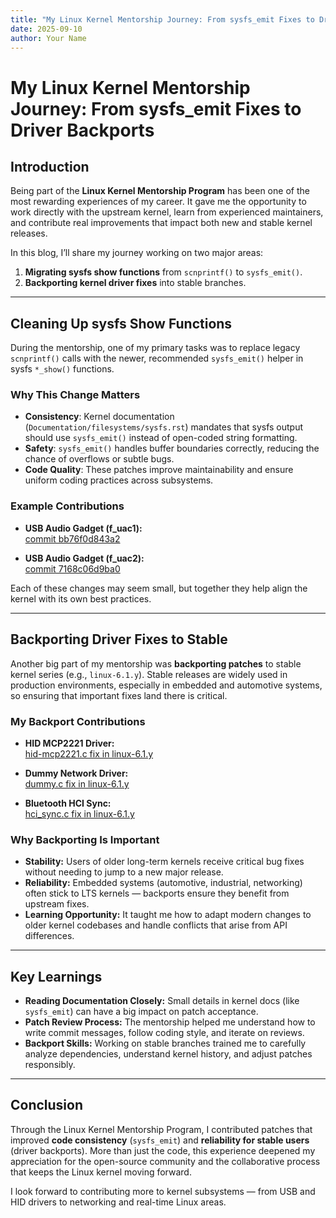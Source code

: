 ```yaml
---
title: "My Linux Kernel Mentorship Journey: From sysfs_emit Fixes to Driver Backports"
date: 2025-09-10
author: Your Name
---
```


# My Linux Kernel Mentorship Journey: From sysfs_emit Fixes to Driver Backports

## Introduction  

Being part of the **Linux Kernel Mentorship Program** has been one of the most rewarding experiences of my career. It gave me the opportunity to work directly with the upstream kernel, learn from experienced maintainers, and contribute real improvements that impact both new and stable kernel releases.  

In this blog, I’ll share my journey working on two major areas:  
1. **Migrating sysfs show functions** from `scnprintf()` to `sysfs_emit()`.  
2. **Backporting kernel driver fixes** into stable branches.  

---

## Cleaning Up sysfs Show Functions  

During the mentorship, one of my primary tasks was to replace legacy `scnprintf()` calls with the newer, recommended `sysfs_emit()` helper in sysfs `*_show()` functions.  

### Why This Change Matters  

- **Consistency**: Kernel documentation (`Documentation/filesystems/sysfs.rst`) mandates that sysfs output should use `sysfs_emit()` instead of open-coded string formatting.  
- **Safety**: `sysfs_emit()` handles buffer boundaries correctly, reducing the chance of overflows or subtle bugs.  
- **Code Quality**: These patches improve maintainability and ensure uniform coding practices across subsystems.  

### Example Contributions  

- **USB Audio Gadget (f_uac1):**  
  [commit bb76f0d843a2](https://github.com/torvalds/linux/commit/bb76f0d843a26d11bed5df2793b492ca414de0a4)  

- **USB Audio Gadget (f_uac2):**  
  [commit 7168c06d9ba0](https://github.com/torvalds/linux/commit/7168c06d9ba0932466272ac8bfbdd793a4fab636)  

Each of these changes may seem small, but together they help align the kernel with its own best practices.  

---

## Backporting Driver Fixes to Stable  

Another big part of my mentorship was **backporting patches** to stable kernel series (e.g., `linux-6.1.y`). Stable releases are widely used in production environments, especially in embedded and automotive systems, so ensuring that important fixes land there is critical.  

### My Backport Contributions  

- **HID MCP2221 Driver:**  
  [hid-mcp2221.c fix in linux-6.1.y](https://git.kernel.org/pub/scm/linux/kernel/git/stable/linux.git/commit/drivers/hid/hid-mcp2221.c?h=linux-6.1.y&id=0499d5d579d4e552f5c67d74e56b150de31369d5)  

- **Dummy Network Driver:**  
  [dummy.c fix in linux-6.1.y](https://git.kernel.org/pub/scm/linux/kernel/git/stable/linux.git/commit/drivers/net/dummy.c?h=linux-6.1.y&id=30c8ec6997edf393e6cba83e4753607d490751d8)  

- **Bluetooth HCI Sync:**  
  [hci_sync.c fix in linux-6.1.y](https://git.kernel.org/pub/scm/linux/kernel/git/stable/linux.git/commit/net/bluetooth/hci_sync.c?h=linux-6.1.y&id=cd55c13bbb3d093ae601aa97e588ed4c1390ebb1)  

### Why Backporting Is Important  

- **Stability:** Users of older long-term kernels receive critical bug fixes without needing to jump to a new major release.  
- **Reliability:** Embedded systems (automotive, industrial, networking) often stick to LTS kernels — backports ensure they benefit from upstream fixes.  
- **Learning Opportunity:** It taught me how to adapt modern changes to older kernel codebases and handle conflicts that arise from API differences.  

---

## Key Learnings  

- **Reading Documentation Closely:** Small details in kernel docs (like `sysfs_emit`) can have a big impact on patch acceptance.  
- **Patch Review Process:** The mentorship helped me understand how to write commit messages, follow coding style, and iterate on reviews.  
- **Backport Skills:** Working on stable branches trained me to carefully analyze dependencies, understand kernel history, and adjust patches responsibly.  

---

## Conclusion  

Through the Linux Kernel Mentorship Program, I contributed patches that improved **code consistency** (`sysfs_emit`) and **reliability for stable users** (driver backports). More than just the code, this experience deepened my appreciation for the open-source community and the collaborative process that keeps the Linux kernel moving forward.  

I look forward to contributing more to kernel subsystems — from USB and HID drivers to networking and real-time Linux areas.  
